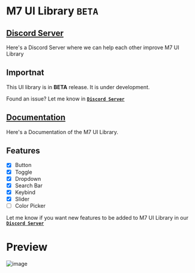 # M7 UI Library `BETA`

## [Discord Server](https://discord.gg/PUWk3xwsjk)

Here's a Discord Server where we can help each other improve M7 UI Library

## Importnat
This UI library is in **BETA** release. It is under development.

Found an issue? Let me know in **[`Discord Server`](https://discord.gg/PUWk3xwsjk)**

## **[Documentation](https://github.com/M7ilan/M7-UI-Library/blob/main/Documentation.md)**
Here's a Documentation of the M7 UI Library.

## Features
- [x] Button
- [x] Toggle
- [x] Dropdown
- [x] Search Bar
- [x] Keybind
- [x] Slider
- [ ] Color Picker

Let me know if you want new features to be added to M7 UI Library in our **[`Discord Server`](https://discord.gg/PUWk3xwsjk)**

# Preview
![image](https://user-images.githubusercontent.com/81147447/205706771-4f18d84e-54a5-4d99-b64c-172e9f923a94.png)
